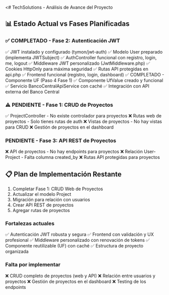 <# TechSolutions - Análisis de Avance del Proyecto

## 📊 Estado Actual vs Fases Planificadas

### ✅ COMPLETADO - Fase 2: Autenticación JWT

✅ JWT instalado y configurado (tymon/jwt-auth)
✅ Modelo User preparado (implementa JWTSubject)
✅ AuthController funcional con registro, login, me, logout
✅ Middleware JWT personalizado (JwtMiddleware.php)
✅ Cookies HttpOnly para máxima seguridad
✅ Rutas API protegidas en api.php
✅ Frontend funcional (registro, login, dashboard)
✅ COMPLETADO - Componente UF (Paso 4 Fase 1)
✅ Componente UfValue creado y funcional
✅ Servicio BancoCentralApiService con caché
✅ Integración con API externa del Banco Central

### ⚠️ PENDIENTE - Fase 1: CRUD de Proyectos

✅ ProjectController - No existe controlador para proyectos
❌ Rutas web de proyectos - Solo tienes rutas de auth
❌ Vistas de proyectos - No hay vistas para CRUD
❌ Gestión de proyectos en el dashboard

### PENDIENTE - Fase 3: API REST de Proyectos

❌ API de proyectos - No hay endpoints para proyectos
❌ Relación User-Project - Falta columna created_by
❌ Rutas API protegidas para proyectos

## 📋 Plan de Implementación Restante

1. Completar Fase 1: CRUD Web de Proyectos
2. Actualizar el modelo Project
3. Migración para relación con usuarios
4. Crear API REST de proyectos
5. Agregar rutas de proyectos

### Fortalezas actuales

✅ Autenticación JWT robusta y segura
✅ Frontend con validación y UX profesional
✅ Middleware personalizado con renovación de tokens
✅ Componente reutilizable (UF) con caché
✅ Estructura de proyecto organizada

### Falta por implementar

❌ CRUD completo de proyectos (web y API)
❌ Relación entre usuarios y proyectos
❌ Gestión de proyectos en el dashboard
❌ Testing de los endpoints

>
